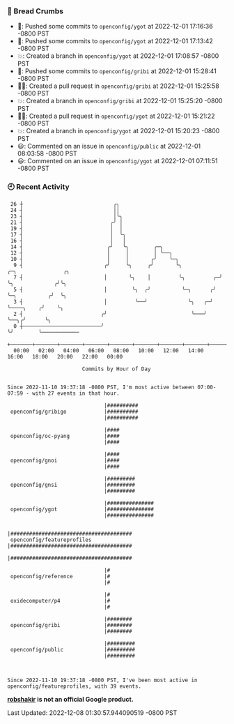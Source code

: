 ### 🍞 Bread Crumbs

 * 🚢: Pushed some commits to `openconfig/ygot` at 2022-12-01 17:16:36 -0800 PST
 * 🚢: Pushed some commits to `openconfig/ygot` at 2022-12-01 17:13:42 -0800 PST
 * 💥: Created a branch in `openconfig/ygot` at 2022-12-01 17:08:57 -0800 PST
 * 🚢: Pushed some commits to `openconfig/gribi` at 2022-12-01 15:28:41 -0800 PST
 * ✍🏼: Created a pull request in `openconfig/gribi` at 2022-12-01 15:25:58 -0800 PST
 * 💥: Created a branch in `openconfig/gribi` at 2022-12-01 15:25:20 -0800 PST
 * ✍🏼: Created a pull request in `openconfig/ygot` at 2022-12-01 15:21:22 -0800 PST
 * 💥: Created a branch in `openconfig/ygot` at 2022-12-01 15:20:23 -0800 PST
 * 😃: Commented on an issue in `openconfig/public` at 2022-12-01 08:03:58 -0800 PST
 * 😃: Commented on an issue in `openconfig/ygot` at 2022-12-01 07:11:51 -0800 PST

### 🕘 Recent Activity
```
 26 ┼                             ╭╮
 24 ┤                             ││
 23 ┤                             │╰╮
 21 ┤                            ╭╯ │
 19 ┤                            │  │
 17 ┤                            │  ╰╮
 16 ┤                            │   │
 14 ┤                           ╭╯   ╰╮        ╭─╮
 12 ┤                           │     │        │ ╰──╮
 10 ┤                           │     │       ╭╯    ╰─╮
  9 ┤                          ╭╯     ╰╮     ╭╯       ╰╮            ╭─╮               ╭╮
  7 ┤                          │       ╰╮    │         ╰╮         ╭─╯ ╰╮             ╭╯╰╮
  5 ┤                          │        ╰╮  ╭╯          ╰─╮      ╭╯    ╰─╮          ╭╯  ╰╮
  3 ┤                          │         ╰──╯             ╰╮   ╭─╯       ╰────╮    ╭╯    ╰╮
  2 ┤                         ╭╯                           ╰───╯              ╰──╮╭╯      ╰╮
  0 ┼─────────────────────────╯                                                  ╰╯        ╰────────────
    +───────+───────+───────+───────+───────+───────+───────+───────+───────+───────+───────+───────+────
  00:00   02:00   04:00   06:00   08:00   10:00   12:00   14:00   16:00   18:00   20:00   22:00   00:00   

						Commits by Hour of Day


Since 2022-11-10 19:37:18 -0800 PST, I'm most active between 07:00-07:59 - with 27 events in that hour.

```



```
                               |##########
 openconfig/gribigo            |##########
                               |##########

                               |####
 openconfig/oc-pyang           |####
                               |####

                               |####
 openconfig/gnoi               |####
                               |####

                               |#########
 openconfig/gnsi               |#########
                               |#########

                               |###############
 openconfig/ygot               |###############
                               |###############

                               |#######################################
 openconfig/featureprofiles    |#######################################
                               |#######################################

                               |#
 openconfig/reference          |#
                               |#

                               |#
 oxidecomputer/p4              |#
                               |#

                               |########
 openconfig/gribi              |########
                               |########

                               |#########
 openconfig/public             |#########
                               |#########



Since 2022-11-10 19:37:18 -0800 PST, I've been most active in openconfig/featureprofiles, with 39 events.

```
**[robshakir](mailto:robjs@google.com) is not an official Google product.**  


Last Updated: 2022-12-08 01:30:57.944090519 -0800 PST
